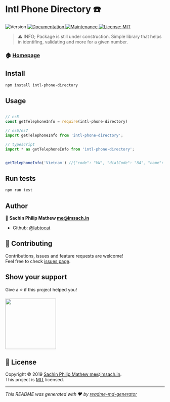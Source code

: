 <h1>Intl Phone Directory ☎️</h1>
<p>
  <img alt="Version" src="https://img.shields.io/npm/v/intl-phone-directory.svg">
  <a href="https://github.com/labtocat/intl-phone-directory#readme">
    <img alt="Documentation" src="https://img.shields.io/badge/documentation-yes-brightgreen.svg" target="_blank" />
  </a>
  <a href="https://github.com/labtocat/intl-phone-directory/graphs/commit-activity">
    <img alt="Maintenance" src="https://img.shields.io/badge/Maintained%3F-yes-green.svg" target="_blank" />
  </a>
  <a href="https://github.com/labtocat/intl-phone-directory/blob/master/LICENSE">
    <img alt="License: MIT" src="https://img.shields.io/badge/License-MIT-yellow.svg" target="_blank" />
  </a>
</p>

> ⚠️ INFO; Package is still under construction.
> Simple library that helps in identifing, validating and more for a given number.

### 🏠 [Homepage](https://github.com/labtocat/intl-phone-directory#readme)

## Install

```sh
npm install intl-phone-directory
```

## Usage

```javascript

// es5
const getTelephoneInfo = require(intl-phone-directory)

// es6/es7
import getTelephoneInfo from 'intl-phone-directory';

// typescript
import * as getTelephoneInfo from 'intl-phone-directory';


getTelephoneInfo('Vietnam') //{"code": "VN", "dialCode": "84", "name": "Vietnam"}

```

## Run tests

```sh
npm run test
```

## Author

👤 **Sachin Philip Mathew <me@imsach.in>**

* Github: [@labtocat](https://github.com/labtocat)

## 🤝 Contributing

Contributions, issues and feature requests are welcome!<br />Feel free to check [issues page](https://github.com/labtocat/intl-phone-directory/issues).

## Show your support

Give a ⭐️ if this project helped you!

<a href="https://www.patreon.com/labtocat">
  <img src="https://c5.patreon.com/external/logo/become_a_patron_button@2x.png" width="160">
</a>

## 📝 License

Copyright © 2019 [Sachin Philip Mathew <me@imsach.in>](https://github.com/labtocat).<br />
This project is [MIT](https://github.com/labtocat/intl-phone-directory/blob/master/LICENSE) licensed.

***

_This README was generated with ❤️ by [readme-md-generator](https://github.com/kefranabg/readme-md-generator)_